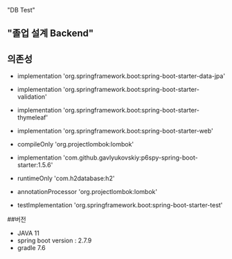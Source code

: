 "DB Test"
## "졸업 설계 Backend"

## 의존성
- implementation 'org.springframework.boot:spring-boot-starter-data-jpa'
- implementation 'org.springframework.boot:spring-boot-starter-validation'
- implementation 'org.springframework.boot:spring-boot-starter-thymeleaf'
- implementation 'org.springframework.boot:spring-boot-starter-web'
- compileOnly 'org.projectlombok:lombok'
- implementation 'com.github.gavlyukovskiy:p6spy-spring-boot-starter:1.5.6'

- runtimeOnly 'com.h2database:h2'
- annotationProcessor 'org.projectlombok:lombok'
- testImplementation 'org.springframework.boot:spring-boot-starter-test'

##버전 
- JAVA 11
- spring boot version : 2.7.9
- gradle 7.6
